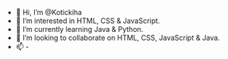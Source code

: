 - 👋 Hi, I’m @Kotickiha
- 👀 I’m interested in HTML, CSS & JavaScript.
- 🌱 I’m currently learning Java & Python.
- 💞️ I’m looking to collaborate on HTML, CSS, JavaScript & Java.
- 📫 -

<!---
Kotickiha/Kotickiha is a ✨ special ✨ repository because its `README.md` (this file) appears on your GitHub profile.
You can click the Preview link to take a look at your changes.
--->
